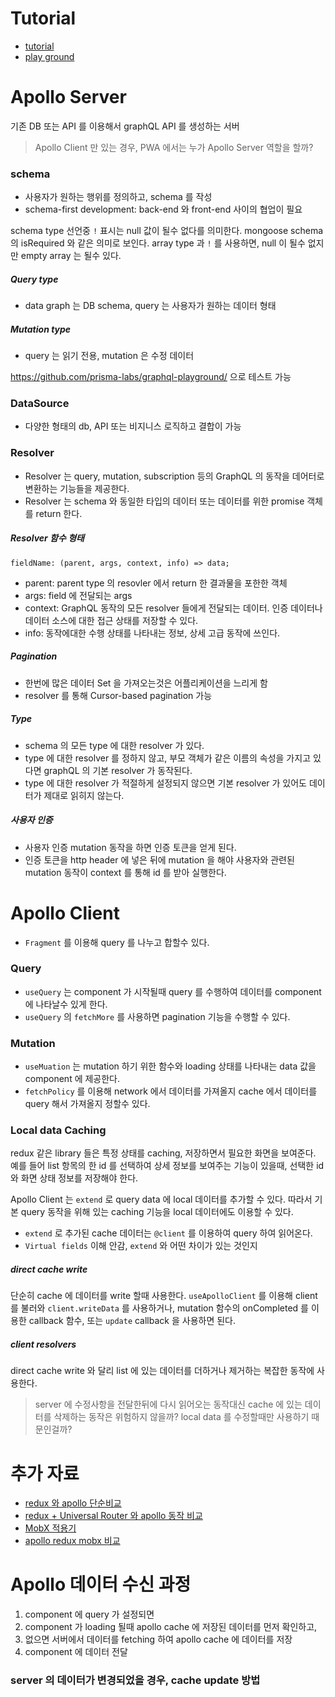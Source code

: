 # Tutorial
* [tutorial](https://www.apollographql.com/docs/tutorial/introduction)
* [play ground](https://www.graphqlbin.com)

# Apollo Server
기존 DB 또는 API 를 이용해서 graphQL API 를 생성하는 서버

> Apollo Client 만 있는 경우, PWA 에서는 누가 Apollo Server 역할을 할까?

### schema
* 사용자가 원하는 행위를 정의하고, schema 를 작성
* schema-first development: back-end 와 front-end 사이의 협업이 필요

schema type 선언중 `!` 표시는 null 값이 될수 없다를 의미한다.
mongoose schema 의 isRequired 와 같은 의미로 보인다.
array type 과 `!` 를 사용하면, null 이 될수 없지만 empty array 는 될수 있다.

##### Query type
* data graph 는 DB schema, query 는 사용자가 원하는 데이터 형태

##### Mutation type
* query 는 읽기 전용, mutation 은 수정 데이터

https://github.com/prisma-labs/graphql-playground/ 으로 테스트 가능

### DataSource
* 다양한 형태의 db, API 또는 비지니스 로직하고 결합이 가능

### Resolver
* Resolver 는 query, mutation, subscription 등의 GraphQL 의 동작을 데어터로 변환하는 기능들을 제공한다.
* Resolver 는 schema 와 동일한 타입의 데이터 또는 데이터를 위한 promise 객체를 return 한다.

##### Resolver 함수 형태
```JS
fieldName: (parent, args, context, info) => data;
```
* parent: parent type 의 resovler 에서 return 한 결과물을 포한한 객체
* args: field 에 전달되는 args
* context: GraphQL 동작의 모든 resolver 들에게 전달되는 데이터. 인증 데이터나 데이터 소스에 대한 접근 상태를 저장할 수 있다.
* info: 동작에대한 수행 상태를 나타내는 정보, 상세 고급 동작에 쓰인다.

##### Pagination
* 한번에 많은 데이터 Set 을 가져오는것은 어플리케이션을 느리게 함
* resolver 를 통해 Cursor-based pagination 가능

##### Type
* schema 의 모든 type 에 대한 resolver 가 있다.
* type 에 대한 resolver 를 정하지 않고, 부모 객체가 같은 이름의 속성을 가지고 있다면 graphQL 의 기본 resolver 가 동작된다.
* type 에 대한 resolver 가 적절하게 설정되지 않으면 기본 resolver 가 있어도 데이터가 제대로 읽히지 않는다.

##### 사용자 인증
* 사용자 인증 mutation 동작을 하면 인증 토큰을 얻게 된다.
* 인증 토큰을 http header 에 넣은 뒤에 mutation 을 해야 사용자와 관련된 mutation 동작이 context 를 통해 id 를 받아 실행한다.

# Apollo Client
* `Fragment` 를 이용해 query 를 나누고 합할수 있다.

### Query
* `useQuery` 는 component 가 시작될때 query 를 수행하여 데이터를 component 에 나타날수 있게 한다.
* `useQuery` 의 `fetchMore` 를 사용하면 pagination 기능을 수행할 수 있다.

### Mutation
* `useMuation` 는 mutation 하기 위한 함수와 loading 상태를 나타내는 data 값을 component 에 제공한다.
* `fetchPolicy` 를 이용해 network 에서 데이터를 가져올지 cache 에서 데이터를 query 해서 가져올지 정할수 있다.

### Local data Caching
redux 같은 library 들은 특정 상태를 caching, 저장하면서 필요한 화면을 보여준다.
예를 들어 list 항목의 한 id 를 선택하여 상세 정보를 보여주는 기능이 있을때,
선택한 id 와 화면 상태 정보를 저장해야 한다.

Apollo Client 는 `extend` 로 query data 에 local 데이터를 추가할 수 있다.
따라서 기본 query 동작을 위해 있는 caching 기능을 local 데이터에도 이용할 수 있다.

* `extend` 로 추가된 cache 데이터는 `@client` 를 이용하여 query 하여 읽어온다.
* `Virtual fields` 이해 안감, `extend` 와 어떤 차이가 있는 것인지

##### direct cache write
단순히 cache 에 데이터를 write 할때 사용한다.
`useApolloClient` 를 이용해 client 를 불러와 `client.writeData` 를 사용하거나,
mutation 함수의 onCompleted 를 이용한 callback 함수,
또는 `update` callback 을 사용하면 된다.

##### client resolvers
direct cache write 와 달리 list 에 있는 데이터를 더하거나 제거하는 복잡한 동작에 사용한다.
> server 에 수정사항을 전달한뒤에 다시 읽어오는 동작대신 cache 에 있는 데이터를 삭제하는 동작은 위험하지 않을까?
> local data 를 수정할때만 사용하기 때문인걸까?

# 추가 자료
* [redux 와 apollo 단순비교](https://d2.naver.com/helloworld/4245995)
* [redux + Universal Router 와 apollo 동작 비교](https://d2.naver.com/helloworld/2838729)
* [MobX 적용기](https://woowabros.github.io/experience/2019/01/02/kimcj-react-mobx.html)
* [apollo redux mobx 비교](https://devtimothy.tistory.com/167)

# Apollo 데이터 수신 과정
1. component 에 query 가 설정되면
1. component 가 loading 될때 apollo cache 에 저장된 데이터를 먼저 확인하고,
1. 없으면 서버에서 데이터를 fetching 하여 apollo cache 에 데이터를 저장
1. component 에 데이터 전달

### server 의 데이터가 변경되었을 경우, cache update 방법
